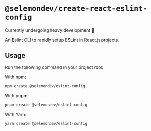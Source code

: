 # `@selemondev/create-react-eslint-config`

Currently undergoing heavy development 🚧

An Eslint CLI to rapidly setup ESLint in React.js projects.

## Usage

Run the following command in your project root:

With npm:

```sh
npm create @selemondev/eslint-config
```

With pnpm:

```sh
pnpm create @selemondev/eslint-config
```

With Yarn:

```sh
yarn create @selemondev/eslint-config
```
